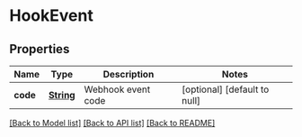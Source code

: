 # HookEvent
## Properties

Name | Type | Description | Notes
------------ | ------------- | ------------- | -------------
**code** | [**String**](string.md) | Webhook event code | [optional] [default to null]

[[Back to Model list]](../README.md#documentation-for-models) [[Back to API list]](../README.md#documentation-for-api-endpoints) [[Back to README]](../README.md)

